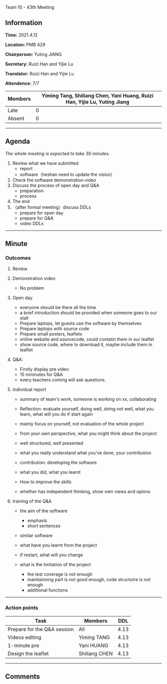Team 10 - 43th Meeting

## Information

**Time:** 2021.4.12 

**Location:** PMB 429

**Chairperson:** Yuting JIANG

**Secretary:** Ruizi Han and Yijie Lu

**Translator:** Ruizi Han and Yijie Lu

**Attendence:** 7/7

| **Members** | **Yiming Tang, Shiliang Chen, Yani Huang, Ruizi Han, Yijie Lu, Yuting Jiang** |
| ----------- | ------------------------------------------------------------ |
| Late        | 0                                                            |
| Absent      | 0                                                            |



------

## Agenda

*The whole meeting is expected to take 30 minutes.*

1. Review what we have submitted
   - report
   - software（heshan need to update the vision）
2. Check the software demonstration video
3. Discuss the process of open day and Q&A
   - preparation
   - process
4. The end
5. （after formal meeting）discuss DDLs
   -  prepare for open day
   - prepare for Q&A 
   - video DDLs



------

## Minute

### Outcomes

1. Review 
2. Demonstration video
	
	-	No problem
3. Open day

   - everyone should be there all the time
   - a brief introduction should be provided when someone goes to our stall
   - Prepare laptops, let guests use the software by themselves
   - Prepare laptops with source code
   - Prepare small posters, leaflets
   - online website and sourcecode, could contatin them in our leaflet
   - show source code, where to download it, maybe include them in leaflet
4. Q&A:
   - Firstly display pre video
   - 15 mininutes for Q&A
   - every teachers coming will ask questions.
5. Individual report
   - summary of team's work, someone is working on xx, collaborating
   - Reflection: evaluate yourself, doing well, doing not well, what you learn, what will you do if start again
   - mainly focus on yourself, not evaluation of the whole project
   - from your own perspective, what you might think about the project
   - well structured, well presented
   - what you really understand what you've done, your contribution
   
   - contribution: developing the software
   
   - what you did, what you learnt
   - How to improve the skills
   
   - whether has independent thinking, show own views and opions
   
6. training of the Q&A
   - the aim of the software
     - emphasis
     - short sentences

   - similar software 

   - what have you learnt from the project

   - if restart, what will you change 

   - what is the limitation of the project
     - the test coverage is not enough
     - maintainning part is not good enough, code structutre is not enough
     - additional functions 



----------

### Action points

| **Task**                    | **Members**   | **DDL** |
| --------------------------- | ------------- | ------- |
| Prepare for the Q&A session | All           | 4.13    |
| Videos editing              | Yiming TANG   | 4.13    |
| 1-minute pre                | Yani HUANG    | 4.13    |
| Design the leaflet          | Shiliang CHEN | 4.13    |



------

## Comments

